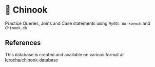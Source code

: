 # :orange_book: Chinook #
Practice Queries, Joins and Case statements using `MySQL Workbench` and `Chinook.db`

## References ##
This database is created and available on various format at [lerocha/chinook-database](https://github.com/lerocha/chinook-database)